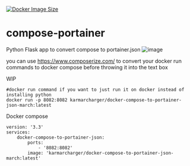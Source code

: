 
[![Docker Image Size](https://badgen.net/docker/size/karmarcharger/docker-compose-to-portainer-json?icon=docker&label=image%20size)](https://hub.docker.com/r/karmarcharger/docker-compose-to-portainer-json)
# compose-portainer
Python Flask app to convert compose to portainer.json
![image](https://github.com/karmarcharger/compose-portainer/assets/10364143/fba33589-6300-4d4a-85ce-96ca5044f7ab)

you can use https://www.composerize.com/ to convert your docker run commands to docker compose before throwing it into the text box

WIP
```
#docker run command if you want to just run it on docker instead of installing python
docker run -p 8082:8082 karmarcharger/docker-compose-to-portainer-json-march:latest
```
Docker compose
```
version: '3.3'
services:
    docker-compose-to-portainer-json:
        ports:
            - '8082:8082'
        image: 'karmarcharger/docker-compose-to-portainer-json-march:latest'
```
